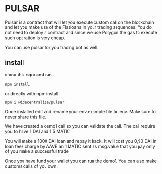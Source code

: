 # PULSAR

Pulsar is a contract that will let you execute custom call on the blockchain and let you make use of the Flasloans in your trading sequences. You do not need to deploy a contract and since we use Polygon the gas to execute such operation is very cheap. 

You can use pulsar for you trading bot as well.

## install

clone this repo and run 

```npm install```.

or directly with npm install

```npm i @idecentralize/pulsar```

Once installed edit and rename your env.example file to .env. Make sure to never share this file.


We have created a demo1 call so you can validate the call.
The call require you to have 1 DAI and 1.5 MATIC

You will make a 1000 DAI loan and repay it back. It will cost you 0,90 DAI in loan fees charge by AAVE an 1 MATIC sent as msg.value that you pay only of you make a successful trade.


Once you have fund your wallet you can run the demo1. You can also make customs calls of you own.
